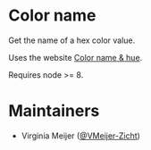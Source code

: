 # Color name

Get the name of a hex color value.

Uses the website [Color name & hue](http://www.color-blindness.com/color-name-hue/).

Requires node >= 8.


# Maintainers
* Virginia Meijer ([@VMeijer-Zicht](https://github.com/VMeijer-Zicht))
